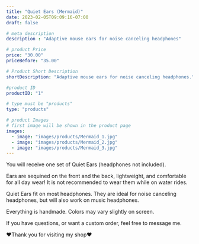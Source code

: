 ```yaml
---
title: "Quiet Ears (Mermaid)"
date: 2023-02-05T09:09:16-07:00
draft: false

# meta description
description : "Adaptive mouse ears for noise canceling headphones"

# product Price
price: "30.00"
priceBefore: "35.00"

# Product Short Description
shortDescription: "Adaptive mouse ears for noise canceling headphones."

#product ID
productID: "1"

# type must be "products"
type: "products"

# product Images
# first image will be shown in the product page
images:
  - image: "images/products/Mermaid_1.jpg"
  - image: "images/products/Mermaid_2.jpg"
  - image: "images/products/Mermaid_3.jpg"
---
```


You will receive one set of Quiet Ears (headphones not included).

Ears are sequined on the front and the back, lightweight, and comfortable for all day wear! It is not recommended to wear them while on water rides.

Quiet Ears fit on most headphones. They are ideal for noise canceling headphones, but will also work on music headphones.

Everything is handmade. Colors may vary slightly on screen.

If you have questions, or want a custom order, feel free to message me.

❤Thank you for visiting my shop❤
